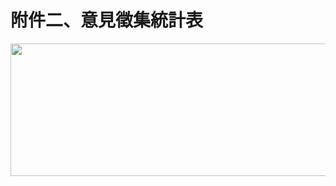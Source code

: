 <h1>附件二、意見徵集統計表</h1>

<p><img src="https://talk.vtaiwan.tw/uploads/default/original/1X/5781ae13c65aa12e0321fe75a3cd6497daf61e40.png" width="661" height="212"></p>